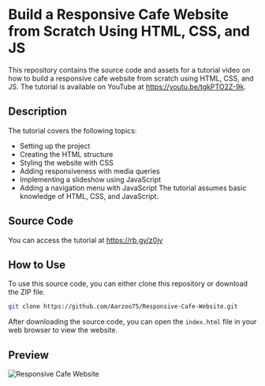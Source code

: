 # Build a Responsive Cafe Website from Scratch Using HTML, CSS, and JS
This repository contains the source code and assets for a tutorial video on how to build a responsive cafe website from scratch using HTML, CSS, and JS. The tutorial is available on YouTube at https://youtu.be/tgkPTO2Z-9k.

## Description
The tutorial covers the following topics:

- Setting up the project
- Creating the HTML structure
- Styling the website with CSS
- Adding responsiveness with media queries
- Implementing a slideshow using JavaScript
- Adding a navigation menu with JavaScript
The tutorial assumes basic knowledge of HTML, CSS, and JavaScript.

## Source Code
You can access the tutorial at https://rb.gy/z0jv

## How to Use
To use this source code, you can either clone this repository or download the ZIP file.

```bash
git clone https://github.com/Aarzoo75/Responsive-Cafe-Website.git
```
After downloading the source code, you can open the `index.html` file in your web browser to view the website.

## Preview
![Responsive Cafe Website](https://user-images.githubusercontent.com/59678435/229141316-26b1da53-27f7-43d0-bcc2-156fa30f70c8.png)
